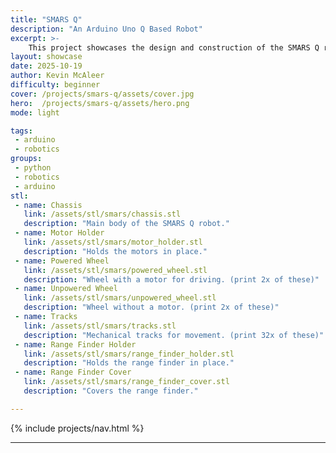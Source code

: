 ```yaml
---
title: "SMARS Q"
description: "An Arduino Uno Q Based Robot"
excerpt: >-
    This project showcases the design and construction of the SMARS Q robot, an Arduino Uno-based robot designed for various tasks.
layout: showcase
date: 2025-10-19
author: Kevin McAleer
difficulty: beginner
cover: /projects/smars-q/assets/cover.jpg
hero:  /projects/smars-q/assets/hero.png
mode: light

tags:
 - arduino
 - robotics
groups:
 - python
 - robotics
 - arduino
stl:
 - name: Chassis
   link: /assets/stl/smars/chassis.stl
   description: "Main body of the SMARS Q robot."
 - name: Motor Holder
   link: /assets/stl/smars/motor_holder.stl
   description: "Holds the motors in place."
 - name: Powered Wheel
   link: /assets/stl/smars/powered_wheel.stl
   description: "Wheel with a motor for driving. (print 2x of these)"
 - name: Unpowered Wheel
   link: /assets/stl/smars/unpowered_wheel.stl
   description: "Wheel without a motor. (print 2x of these)"
 - name: Tracks
   link: /assets/stl/smars/tracks.stl
   description: "Mechanical tracks for movement. (print 32x of these)"
 - name: Range Finder Holder
   link: /assets/stl/smars/range_finder_holder.stl
   description: "Holds the range finder in place."
 - name: Range Finder Cover
   link: /assets/stl/smars/range_finder_cover.stl
   description: "Covers the range finder."

---
```


{% include projects/nav.html %}

---
